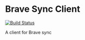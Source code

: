 # Brave Sync Client

[![Build
Status](https://travis-ci.com/brave/sync-client.svg?token=Z9Cjdxe1hxpZUxkophZN&branch=master)](https://travis-ci.com/brave/sync-client)

A client for Brave sync
